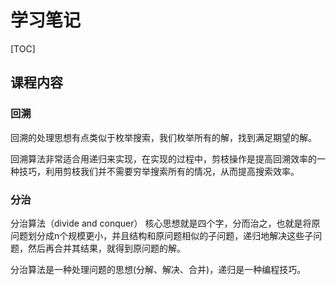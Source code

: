 # 学习笔记

[TOC]

## 课程内容

### 回溯

回溯的处理思想有点类似于枚举搜索，我们枚举所有的解，找到满足期望的解。

回溯算法非常适合用递归来实现，在实现的过程中，剪枝操作是提高回溯效率的一种技巧，利用剪枝我们并不需要穷举搜索所有的情况，从而提高搜索效率。

### 分治

分治算法（divide and conquer） 核心思想就是四个字，分而治之，也就是将原问题划分成n个规模更小，并且结构和原问题相似的子问题，递归地解决这些子问题，然后再合并其结果，就得到原问题的解。

分治算法是一种处理问题的思想(分解、解决、合并)，递归是一种编程技巧。




